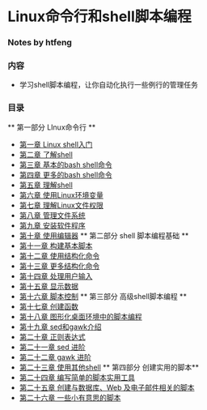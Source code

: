 # Linux命令行和shell脚本编程

### Notes by htfeng

### 内容
- 学习shell脚本编程，让你自动化执行一些例行的管理任务

### 目录

** 第一部分 LInux命令行 **
- [第一章 Linux shell入门](chapter1.ipynb)
- [第二章 了解shell](chapter2.ipynb)
- [第三章 基本的bash shell命令](chapter3.ipynb)
- [第四章 更多的bash shell命令](chapter4.ipynb)
- [第五章 理解shell](chapter5.ipynb)
- [第六章 使用Linux环境变量](chapter6.ipynb)
- [第七章 理解Linux文件权限](chapter7.ipynb)
- [第八章 管理文件系统](chapter8.ipynb)
- [第九章 安装软件程序](chapter9.ipynb)
- [第十章 使用编辑器](chapter10.ipynb)
** 第二部分 shell 脚本编程基础 **
- [第十一章 构建基本脚本](chapter8.ipynb)
- [第十二章 使用结构化命令](chapter9.ipynb)
- [第十三章 更多结构化命令](chapter10.ipynb)
- [第十四章 处理用户输入](chapter11.ipynb)
- [第十五章 显示数据](chapter12.ipynb)
- [第十六章 脚本控制](chapter13.ipynb)
** 第三部分 高级shell脚本编程 **
- [第十七章 创建函数](chapter14.ipynb)
- [第十八章 图形化桌面环境中的脚本编程](chapter15.ipynb)
- [第十九章 sed和gawk介绍](chapter16.ipynb)
- [第二十章 正则表达式](chapter17.ipynb)
- [第二十一章 sed 进阶](chapter18.ipynb)
- [第二十二章 gawk 进阶](chapter19.ipynb)
- [第二十三章 使用其他shell](chapter19.ipynb)
** 第四部分 创建实用的脚本**
- [第二十四章 编写简单的脚本实用工具](chapter20.ipynb)
- [第二十五章 创建与数据库、Web 及电子邮件相关的脚本](chapter21.ipynb)
- [第二十六章 一些小有意思的脚本](chapter22.ipynb)
